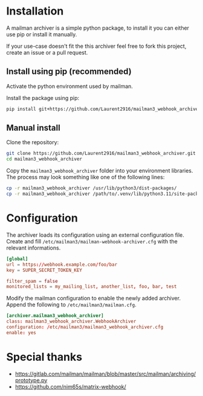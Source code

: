 # Installation

A mailman archiver is a simple python package, to install it you can either use pip or install it manually.

If your use-case doesn't fit the this archiver feel free to fork this project, create an issue or a pull request.

## Install using pip (recommended)

Activate the python environment used by mailman.

Install the package using pip:
```bash
pip install git+https://github.com/Laurent2916/mailman3_webhook_archiver.git
```

## Manual install

Clone the repository:
```bash
git clone https://github.com/Laurent2916/mailman3_webhook_archiver.git
cd mailman3_webhook_archiver
```

Copy the `mailman3_webhook_archiver` folder into your environment libraries.
The process may look something like one of the following lines:
```bash
cp -r mailman3_webhook_archiver /usr/lib/python3/dist-packages/
cp -r mailman3_webhook_archiver /path/to/.venv/lib/python3.11/site-packages/
```

# Configuration

The archiver loads its configuration using an external configuration file.
Create and fill `/etc/mailman3/mailman-webhook-archiver.cfg` with the relevant informations.

```conf
[global]
url = https://webhook.example.com/foo/bar
key = SUPER_SECRET_TOKEN_KEY

filter_spam = false
monitored_lists = my_mailing_list, another_list, foo, bar, test
```

Modify the mailman configuration to enable the newly added archiver.
Append the following to `/etc/mailman3/mailman.cfg`.

```conf
[archiver.mailman3_webhook_archiver]
class: mailman3_webhook_archiver.WebhookArchiver
configuration: /etc/mailman3/mailman3_webhook_archiver.cfg
enable: yes
```

# Special thanks

- https://gitlab.com/mailman/mailman/blob/master/src/mailman/archiving/prototype.py
- https://github.com/nim65s/matrix-webhook/
